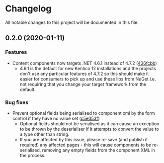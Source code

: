# Changelog

All notable changes to this project will be documented in this file.

## 0.2.0 (2020-01-11)

### Features

* Content components now targets .NET 4.6.1 instead of 4.7.2 ([436fcbb](https://github.com/CMeeg/kentico-contrib/commit/436fcbb))
  * 4.6.1 is the default for new Kentico 12 installations and the projects don't use any particular features of 4.7.2 so this should make it easier for consumers to pick up and use these libs from NuGet i.e. not requiring that you change your target framework from the default.

### Bug fixes

* Prevent optional fields being serialised to component xml by the form control if they have no value set ([c5e053f](https://github.com/CMeeg/kentico-contrib/commit/c5e053f))
  * Optional fields should not be serialised as it can cause an exception to be thrown by the deserialiser if it attempts to convert the value to a type other than string.
  * If you are affected by this issue, please re-save (and publish if required) any affected pages - this will cause components to be re-serialised, removing any empty fields from the component XML in the process.
